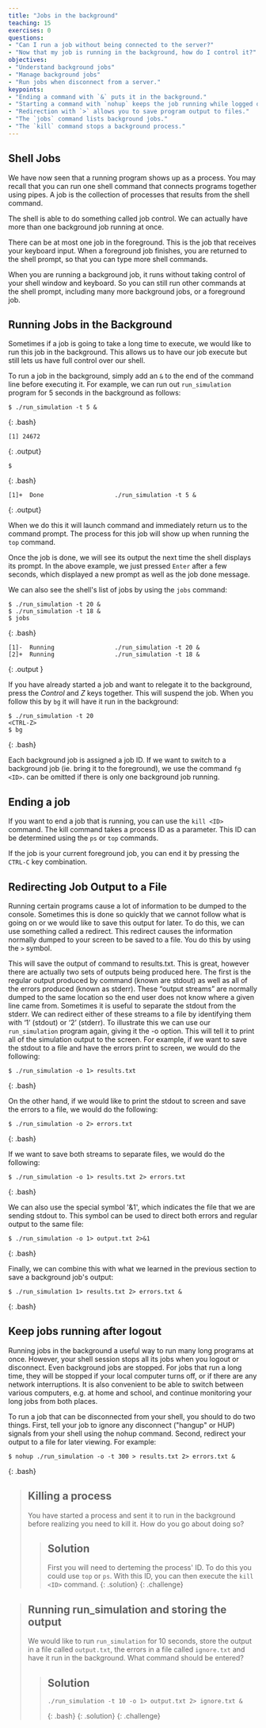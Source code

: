 ```yaml
---
title: "Jobs in the background"
teaching: 15
exercises: 0
questions:
- "Can I run a job without being connected to the server?"
- "Now that my job is running in the background, how do I control it?"
objectives:
- "Understand background jobs"
- "Manage background jobs"
- "Run jobs when disconnect from a server."
keypoints:
- "Ending a command with `&` puts it in the background."
- "Starting a command with `nohup` keeps the job running while logged out."
- "Redirection with `>` allows you to save program output to files."
- "The `jobs` command lists background jobs."
- "The `kill` command stops a background process."
---
```


## Shell Jobs

We have now seen that a running program shows up as a process.  You may recall that you can run one shell command that connects programs together using pipes.  A job is the collection of processes that results from the shell command.

The shell is able to do something called job control.  We can actually have more than one background job running at once.

There can be at most one job in the foreground.  This is the job that receives your keyboard input.  When a foreground job finishes, you are returned to the shell prompt, so that you can type more shell commands.

When you are running a background job, it runs without taking control of your shell window and keyboard.  So you can still run other commands at the shell prompt, including many more background jobs, or a foreground job.

## Running Jobs in the Background

Sometimes if a job is going to take a long time to execute, we would like to run this job in the background. This allows us to have our job execute but still lets us have full control over our shell.

To run a job in the background, simply add an `&` to the end of the command line before executing it. For example, we can run out `run_simulation` program for 5 seconds in the background as follows:

~~~
$ ./run_simulation -t 5 &
~~~
{: .bash}
~~~
[1] 24672
~~~
{: .output}
~~~
$ 
~~~
{: .bash}
~~~
[1]+  Done                    ./run_simulation -t 5 &
~~~
{: .output}

When we do this it will launch command and immediately return us to the command prompt.  The process for this job will show up when running the `top` command.

Once the job is done, we will see its output the next time the shell displays its prompt.  In the above example, we just pressed `Enter` after a few seconds, which displayed a new prompt as well as the job done message.

We can also see the shell's list of jobs by using the `jobs` command:

~~~
$ ./run_simulation -t 20 &
$ ./run_simulation -t 18 &
$ jobs
~~~
{: .bash}
~~~
[1]-  Running                 ./run_simulation -t 20 &
[2]+  Running                 ./run_simulation -t 18 &
~~~
{: .output }

If you have already started a job and want to relegate it to the background, press the *Control* and *Z* keys together. This will suspend the job. When you follow this by `bg` it will have it run in the background:

~~~
$ ./run_simulation -t 20
<CTRL-Z>
$ bg
~~~
{: .bash}

Each background job is assigned a job ID. If we want to switch to a background job (ie. bring it to the foreground), we use the command `fg <ID>`. <ID> can be omitted if there is only one background job running.

## Ending a job

If you want to end a job that is running, you can use the `kill <ID>` command. The kill command takes a process ID as a parameter. This ID can be determined using the `ps` or `top` commands.

If the job is your current foreground job, you can end it by pressing the `CTRL-C` key combination.

## Redirecting Job Output to a File

Running certain programs cause a lot of information to be dumped to the console. Sometimes this is done so quickly that we cannot follow what is going on or we would like to save this output for later. To do this, we can use something called a redirect. This redirect causes the information normally dumped to your screen to be saved to a file. You do this by using the `>` symbol.

This will save the output of command to results.txt. This is great, however there are actually two sets of outputs being produced here. The first is the regular output produced by command (known are stdout) as well as all of the errors produced (known as stderr). These “output streams” are normally dumped to the same location so the end user does not know where a given line came from. Sometimes it is useful to separate the stdout from the stderr. We can redirect either of these streams to a file by identifying them with ‘1’ (stdout) or ‘2’ (stderr). To illustrate this we can use our `run_simulation` program again, giving it the -o option. This will tell it to print all of the simulation output to the screen. For example, if we want to save the stdout to a file and have the errors print to screen, we would do the following:

~~~
$ ./run_simulation -o 1> results.txt
~~~
{: .bash}

On the other hand, if we would like to print the stdout to screen and save the errors to a file, we would do the following:

~~~
$ ./run_simulation -o 2> errors.txt
~~~
{: .bash}

If we want to save both streams to separate files, we would do the following:

~~~
$ ./run_simulation -o 1> results.txt 2> errors.txt
~~~
{: .bash}

We can also use the special symbol '&1', which indicates the file that we are sending stdout to.  This symbol can be used to direct both errors and regular output to the same file:

~~~
$ ./run_simulation -o 1> output.txt 2>&1
~~~
{: .bash}

Finally, we can combine this with what we learned in the previous section to save a background job's output:

~~~
$ ./run_simulation 1> results.txt 2> errors.txt &
~~~
{: .bash}

## Keep jobs running after logout

Running jobs in the background a useful way to run many long programs at once.  However, your shell session stops all its jobs when you logout or disconnect.  Even background jobs are stopped.  For jobs that run a long time, they will be stopped if your local computer turns off, or if there are any network interruptions.  It is also convenient to be able to switch between various computers, e.g. at home and school, and continue monitoring your long jobs from both places.

To run a job that can be disconnected from your shell, you should to do two things.  First, tell your job to ignore any disconnect ("hangup" or HUP) signals from your shell using the nohup command.  Second, redirect your output to a file for later viewing.  For example:

~~~
$ nohup ./run_simulation -o -t 300 > results.txt 2> errors.txt &
~~~
{: .bash}

> ## Killing a process
> You have started a process and sent it to run in the background before realizing you need to kill it. How do you go about doing so?
> 
> > ## Solution
> > First you will need to derteming the process' ID. To do this you could use `top` or `ps`. With this ID, you can then execute the `kill <ID>` command.
> {: .solution}
{: .challenge}

> ## Running run_simulation and storing the output
> We would like to run `run_simulation` for 10 seconds, store the output in a file called `output.txt`, the errors in a file called `ignore.txt` and have it run in the background. What command should be entered?
>
> > ## Solution
> > ~~~
> > ./run_simulation -t 10 -o 1> output.txt 2> ignore.txt &
> > ~~~
> > {: .bash}
> {: .solution}
{: .challenge}
